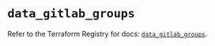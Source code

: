 # `data_gitlab_groups`

Refer to the Terraform Registry for docs: [`data_gitlab_groups`](https://registry.terraform.io/providers/gitlabhq/gitlab/17.3.0/docs/data-sources/groups).
